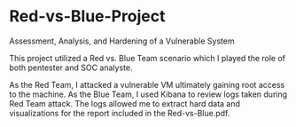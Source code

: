 # Red-vs-Blue-Project
Assessment, Analysis, and Hardening of a Vulnerable System

This project utilized a Red vs. Blue Team scenario which I played the role of both pentester and SOC analyste.

As the Red Team, I attacked a vulnerable VM ultimately gaining root access to the machine. As the Blue Team, I used Kibana to review logs taken during Red Team attack.
The logs allowed me to extract hard data and visualizations for the report included in the Red-vs-Blue.pdf.
